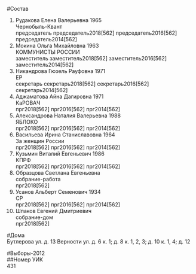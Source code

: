 #Состав  
1. Рудакова Елена Валерьевна 1965  
    Чернобыль-Квант  
    председатель председатель2018[562] председатель2016[562] председатель2014[562]  
2. Мокина Ольга Михайловна 1963  
    КОММУНИСТЫ РОССИИ  
    заместитель заместитель2018[562] заместитель2016[562] заместитель2014[562]  
3. Никандрова Гюзель Рауфовна 1971  
    ЕР  
    секретарь секретарь2018[562] секретарь2016[562] секретарь2014[562]  
4. Аджаматова Айна Дагировна 1971  
    КаРОВАЧ  
    прг2018[562] прг2016[562] прг2014[562]  
5. Александрова Наталия Валерьевна 1988  
    ЯБЛОКО  
    прг2018[562] прг2016[562] прг2014[562]  
6. Васильева Ирина Станиславовна 1964  
    За женщин России  
    прг2018[562] прг2016[562] прг2014[562]  
7. Кузьмин Виталий Евгеньевич 1986  
    КПРФ  
    прг2018[562] прг2016[562] прг2014[562]  
8. Образцова Светлана Евгеньевна  
    собрание-работа  
    прг2018[562]  
9. Усанов Альберт Семенович 1934  
    СР  
    прг2018[562] прг2016[562] прг2014[562]  
10. Шпаков Евгений Дмитриевич  
    собрание-дом  
    прг2018[562]  
  
#Дома  
Бутлерова ул. д. 13 Верности ул. д. 6 к. 1; д. 8 к. 1, 2, 3; д. 10 к. 1, 4; д. 12  
  
#Выборы-2012  
##Номер УИК  
431  
